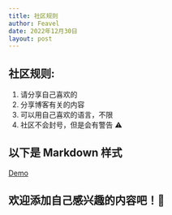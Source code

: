 ```yaml
---
title: 社区规则
author: Feavel
date: 2022年12月30日
layout: post
---
```


## 社区规则:

1. 请分享自己喜欢的
2. 分享博客有关的内容
3. 可以用自己喜欢的语言，不限
4. 社区不会封号，但是会有警告 ⚠️

## 以下是 Markdown 样式

<a href="/community/guide/markdownDemo" class="link link-accent">Demo</a>

## 欢迎添加自己感兴趣的内容吧！🎉

